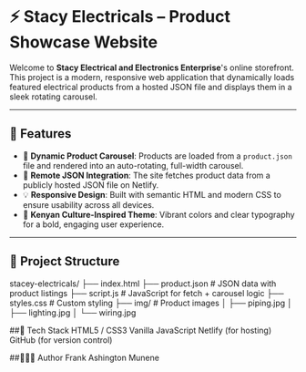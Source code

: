 # ⚡ Stacy Electricals – Product Showcase Website

Welcome to **Stacy Electrical and Electronics Enterprise**'s online storefront. This project is a modern, responsive web application that dynamically loads featured electrical products from a hosted JSON file and displays them in a sleek rotating carousel.

---

## 🚀 Features

- 🎯 **Dynamic Product Carousel**: Products are loaded from a `product.json` file and rendered into an auto-rotating, full-width carousel.
- 💾 **Remote JSON Integration**: The site fetches product data from a publicly hosted JSON file on Netlify.
- 💡 **Responsive Design**: Built with semantic HTML and modern CSS to ensure usability across all devices.
- 🔌 **Kenyan Culture-Inspired Theme**: Vibrant colors and clear typography for a bold, engaging user experience.

---

## 📂 Project Structure
stacey-electricals/ ├── index.html ├── product.json # JSON data with product listings ├── script.js # JavaScript for fetch + carousel logic ├── styles.css # Custom styling ├── img/ # Product images │ ├── piping.jpg │ ├── lighting.jpg │ └── wiring.jpg

##🧩 Tech Stack
HTML5 / CSS3
Vanilla JavaScript
Netlify (for hosting)
GitHub (for version control)

##👨🏾‍💻 Author
Frank Ashington Munene
